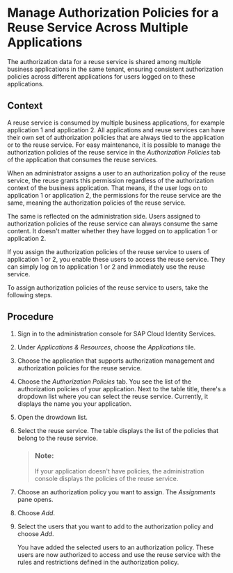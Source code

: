 <!-- loio00a77072c10c454dbd222f33e800607e -->

# Manage Authorization Policies for a Reuse Service Across Multiple Applications

The authorization data for a reuse service is shared among multiple business applications in the same tenant, ensuring consistent authorization policies across different applications for users logged on to these applications.



## Context

A reuse service is consumed by multiple business applications, for example application 1 and application 2. All applications and reuse services can have their own set of authorization policies that are always tied to the application or to the reuse service. For easy maintenance, it is possible to manage the authorization policies of the reuse service in the *Authorization Policies* tab of the application that consumes the reuse services.

When an administrator assigns a user to an authorization policy of the reuse service, the reuse grants this permission regardless of the authorization context of the business application. That means, if the user logs on to application 1 or application 2, the permissions for the reuse service are the same, meaning the authorization policies of the reuse service.

The same is reflected on the administration side. Users assigned to authorization policies of the reuse service can always consume the same content. It doesn't matter whether they have logged on to application 1 or application 2.

If you assign the authorization policies of the reuse service to users of application 1 or 2, you enable these users to access the reuse service. They can simply log on to application 1 or 2 and immediately use the reuse service.

To assign authorization policies of the reuse service to users, take the following steps.



## Procedure

1.  Sign in to the administration console for SAP Cloud Identity Services.

2.  Under *Applications & Resources*, choose the *Applications* tile.

3.  Choose the application that supports authorization management and authorization policies for the reuse service.

4.  Choose the *Authorization Policies* tab. You see the list of the authorization policies of your application. Next to the table title, there's a dropdown list where you can select the reuse service. Currently, it displays the name you your application.

5.  Open the drowdown list.

6.  Select the reuse service. The table displays the list of the policies that belong to the reuse service.

    > ### Note:  
    > If your application doesn't have policies, the administration console displays the policies of the reuse service.

7.  Choose an authorization policy you want to assign. The *Assignments* pane opens.

8.  Choose *Add*.

9.  Select the users that you want to add to the authorization policy and choose *Add*.

    You have added the selected users to an authorization policy. These users are now authorized to access and use the reuse service with the rules and restrictions defined in the authorization policy.


